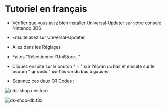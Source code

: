 # Tutoriel en français

- Vérifier que vous avez bien installer Universal-Updater sur votre console Nintendo 3DS

- Ensuite allez sur Universal-Updater

- Allez dans les Réglages

- Faites "Sélectionner l'UniStore..."

- Cliquez ensuite sur le bouton " + " sur l'écran du bas et ensuite sur le bouton " qr code " sur l'écran du bas à gauche

- Scannez ces deux QR Codes : 

![nds-shop.unistore](https://github.com/TheRinzler65/NDS-Shop/raw/main/assets/images/qr/qrcode-nds-shop.unistore.png)

![ds-shop-db.t3x](https://github.com/TheRinzler65/NDS-Shop/raw/main/assets/images/qr/qrcode-nds-shop-db.t3x.png)


